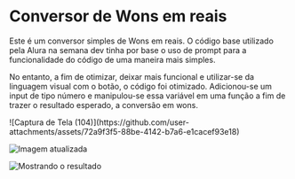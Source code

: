 <h1>Conversor de Wons em reais</h1>
<p>Este é um conversor simples de Wons em reais. O código base utilizado pela Alura na semana dev tinha por base o uso de prompt para a funcionalidade do código de uma maneira mais simples.</p>
<p>No entanto, a fim de otimizar, deixar mais funcional e utilizar-se da linguagem visual com o botão, o código foi otimizado. Adicionou-se um input de tipo número e manipulou-se essa variável em uma função a fim de trazer o resultado esperado, a conversão em wons.</p>![Captura de Tela (104)](https://github.com/user-attachments/assets/72a9f3f5-88be-4142-b7a6-e1cacef93e18)

![Imagem atualizada](https://github.com/user-attachments/assets/6e4761fd-4f95-4bbb-9bb3-04b135776403)


![Mostrando o resultado](https://github.com/user-attachments/assets/d7f12b9a-589e-4739-b843-d3b0fa8fd3d5)
